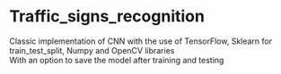 ﻿# Traffic_signs_recognition</br>
 Classic implementation of CNN with the use of TensorFlow, Sklearn for train_test_split, Numpy and OpenCV libraries</br>
 With an option to save the model after training and testing</br>
